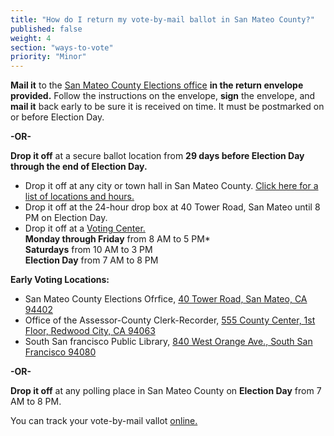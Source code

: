 ```yaml
---
title: "How do I return my vote-by-mail ballot in San Mateo County?"
published: false
weight: 4
section: "ways-to-vote"
priority: "Minor"
---
```


**Mail it** to the [San Mateo County Elections office](#section-election-office-contact) **in the return envelope provided.** Follow the instructions on the envelope, **sign** the envelope, and **mail it** back early to be sure it is received on time. It must be postmarked on or before Election Day.  

**-OR-**  

**Drop it off** at a secure ballot location from **29 days before Election Day through the end of Election Day.**  
  - Drop it off at any city or town hall in San Mateo County. [Click here for a list of locations and hours.](https://www.shapethefuture.org/cityhall/)  
  - Drop it off at the 24-hour drop box at 40 Tower Road, San Mateo until 8 PM on Election Day.  
  - Drop it off at a [Voting Center.](https://www.shapethefuture.org/elections/2016/june/votingoptions/#VotingCenters)  
  **Monday through Friday** from 8 AM to 5 PM*  
  **Saturdays** from 10 AM to 3 PM  
  **Election Day** from 7 AM to 8 PM  

**Early Voting Locations:**  
  - San Mateo County Elections Ofrfice, [40 Tower Road, San Mateo, CA 94402](https://www.google.com/maps/place/40+Tower+Rd,+San+Mateo,+CA+94402/@37.5125459,-122.3324911,17z/data=!3m1!4b1!4m2!3m1!1s0x808f9fbff72278f7:0x10982687e2d0db9a?hl=en)  
  - Office of the Assessor-County Clerk-Recorder, [555 County Center, 1st Floor, Redwood City, CA 94063](https://www.google.com/maps/place/555+County+Center,+Redwood+City,+CA+94063/@37.48928,-122.230153,16z/data=!4m2!3m1!1s0x808fa2525e583f83:0x5b45de978d636891?hl=en)  
  - South San francisco Public Library, [840 West Orange Ave., South San Francisco 94080](https://www.google.com/maps/place/840+W+Orange+Ave,+South+San+Francisco,+CA+94080/@37.6525195,-122.438885,17z/data=!3m1!4b1!4m5!3m4!1s0x808f79780baa956f:0xb7fa5d0e5efb9413!8m2!3d37.6525195!4d-122.4366963)  

**-OR-**  

**Drop it off** at any polling place in San Mateo County on **Election Day** from 7 AM to 8 PM.  

You can track your vote-by-mail vallot [online.](https://www.shapethefuture.org/MyElectionMaterials/)  
